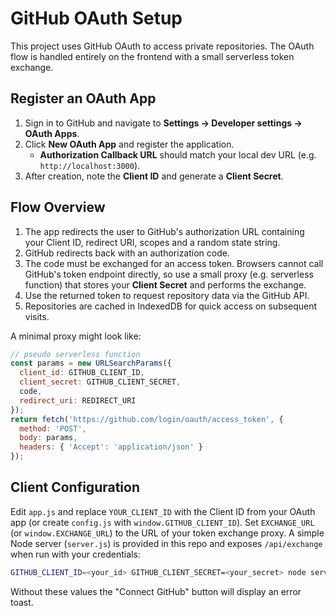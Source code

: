 # GitHub OAuth Setup

This project uses GitHub OAuth to access private repositories. The OAuth flow is handled entirely on the frontend with a small serverless token exchange.

## Register an OAuth App
1. Sign in to GitHub and navigate to **Settings → Developer settings → OAuth Apps**.
2. Click **New OAuth App** and register the application.
   - **Authorization Callback URL** should match your local dev URL (e.g. `http://localhost:3000`).
3. After creation, note the **Client ID** and generate a **Client Secret**.

## Flow Overview
1. The app redirects the user to GitHub's authorization URL containing your Client ID, redirect URI, scopes and a random state string.
2. GitHub redirects back with an authorization code.
3. The code must be exchanged for an access token. Browsers cannot call GitHub's token endpoint directly, so use a small proxy (e.g. serverless function) that stores your **Client Secret** and performs the exchange.
4. Use the returned token to request repository data via the GitHub API.
5. Repositories are cached in IndexedDB for quick access on subsequent visits.

A minimal proxy might look like:
```js
// pseudo serverless function
const params = new URLSearchParams({
  client_id: GITHUB_CLIENT_ID,
  client_secret: GITHUB_CLIENT_SECRET,
  code,
  redirect_uri: REDIRECT_URI
});
return fetch('https://github.com/login/oauth/access_token', {
  method: 'POST',
  body: params,
  headers: { 'Accept': 'application/json' }
});
```

## Client Configuration
Edit `app.js` and replace `YOUR_CLIENT_ID` with the Client ID from your OAuth app (or create `config.js` with `window.GITHUB_CLIENT_ID`). Set `EXCHANGE_URL` (or `window.EXCHANGE_URL`) to the URL of your token exchange proxy. A simple Node server (`server.js`) is provided in this repo and exposes `/api/exchange` when run with your credentials:

```bash
GITHUB_CLIENT_ID=<your_id> GITHUB_CLIENT_SECRET=<your_secret> node server.js
```

Without these values the "Connect GitHub" button will display an error toast.



